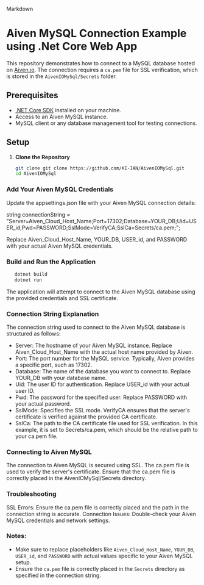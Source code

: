 Markdown

# Aiven MySQL Connection Example using .Net Core Web App

This repository demonstrates how to connect to a MySQL database hosted on [Aiven.io](https://aiven.io/). The connection requires a `ca.pem` file for SSL verification, which is stored in the `AivenIOMySql/Secrets` folder.

## Prerequisites

- [.NET Core SDK](https://dotnet.microsoft.com/download) installed on your machine.
- Access to an Aiven MySQL instance.
- MySQL client or any database management tool for testing connections.

## Setup

1. **Clone the Repository**

   ```bash
   git clone git clone https://github.com/KI-IAN/AivenIOMySql.git
   cd AivenIOMySql
   ```
### Add Your Aiven MySQL Credentials

Update the appsettings.json file with your Aiven MySQL connection details:

string connectionString = "Server=Aiven_Cloud_Host_Name;Port=17302;Database=YOUR_DB;Uid=USER_id;Pwd=PASSWORD;SslMode=VerifyCA;SslCa=Secrets/ca.pem;";

Replace Aiven_Cloud_Host_Name, YOUR_DB, USER_id, and PASSWORD with your actual Aiven MySQL credentials.

### Build and Run the Application

```bash
   dotnet build
   dotnet run
```

The application will attempt to connect to the Aiven MySQL database using the provided credentials and SSL certificate.

### Connection String Explanation
The connection string used to connect to the Aiven MySQL database is structured as follows:

- Server: The hostname of your Aiven MySQL instance. Replace Aiven_Cloud_Host_Name with the actual host name provided by Aiven.
- Port: The port number for the MySQL service. Typically, Aiven provides a specific port, such as 17302.
- Database: The name of the database you want to connect to. Replace YOUR_DB with your database name.
- Uid: The user ID for authentication. Replace USER_id with your actual user ID.
- Pwd: The password for the specified user. Replace PASSWORD with your actual password.
- SslMode: Specifies the SSL mode. VerifyCA ensures that the server's certificate is verified against the provided CA certificate.
- SslCa: The path to the CA certificate file used for SSL verification. In this example, it is set to Secrets/ca.pem, which should be the relative path to your ca.pem file.

### Connecting to Aiven MySQL
The connection to Aiven MySQL is secured using SSL. The ca.pem file is used to verify the server's certificate. Ensure that the ca.pem file is correctly placed in the AivenIOMySql/Secrets directory.


### Troubleshooting
SSL Errors: Ensure the ca.pem file is correctly placed and the path in the connection string is accurate.
Connection Issues: Double-check your Aiven MySQL credentials and network settings.


### Notes:
- Make sure to replace placeholders like `Aiven_Cloud_Host_Name`, `YOUR_DB`, `USER_id`, and `PASSWORD` with actual values specific to your Aiven MySQL setup.
- Ensure the `ca.pem` file is correctly placed in the `Secrets` directory as specified in the connection string.
